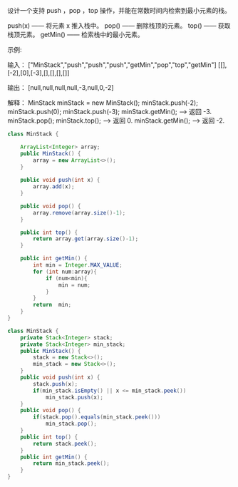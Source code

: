 设计一个支持 push ，pop ，top 操作，并能在常数时间内检索到最小元素的栈。

push(x) —— 将元素 x 推入栈中。
pop() —— 删除栈顶的元素。
top() —— 获取栈顶元素。
getMin() —— 检索栈中的最小元素。


示例:

输入：
["MinStack","push","push","push","getMin","pop","top","getMin"]
[[],[-2],[0],[-3],[],[],[],[]]

输出：
[null,null,null,null,-3,null,0,-2]

解释：
MinStack minStack = new MinStack();
minStack.push(-2);
minStack.push(0);
minStack.push(-3);
minStack.getMin();   --> 返回 -3.
minStack.pop();
minStack.top();      --> 返回 0.
minStack.getMin();   --> 返回 -2.

```java
class MinStack {

    ArrayList<Integer> array;
    public MinStack() {
        array = new ArrayList<>();
    }
    
    public void push(int x) {
        array.add(x);
    }

    public void pop() {
        array.remove(array.size()-1);
    }

    public int top() {
        return array.get(array.size()-1);
    }

    public int getMin() {
        int min = Integer.MAX_VALUE;
        for (int num:array){
            if (num<min){
                min = num;
            }
        }
        return  min;
    }
}
```



```java
class MinStack {
    private Stack<Integer> stack;
    private Stack<Integer> min_stack;
    public MinStack() {
        stack = new Stack<>();
        min_stack = new Stack<>();
    }
    public void push(int x) {
        stack.push(x);
        if(min_stack.isEmpty() || x <= min_stack.peek())
            min_stack.push(x);
    }
    public void pop() {
        if(stack.pop().equals(min_stack.peek()))
            min_stack.pop();
    }
    public int top() {
        return stack.peek();
    }
    public int getMin() {
        return min_stack.peek();
    }
}
```



